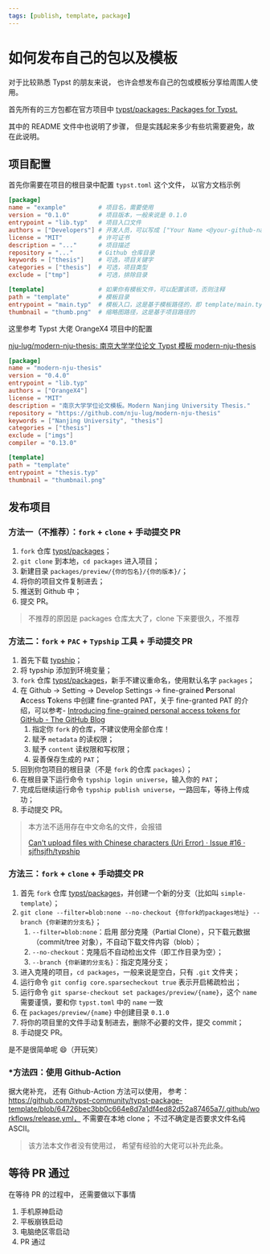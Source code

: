 ```yaml
---
tags: [publish, template, package]
---
```


# 如何发布自己的包以及模板

对于比较熟悉 Typst 的朋友来说，
也许会想发布自己的包或模板分享给周围人使用。

首先所有的三方包都在官方项目中 [typst/packages: Packages for Typst.](https://github.com/typst/packages)

其中的 README 文件中也说明了步骤，
但是实践起来多少有些坑需要避免，故在此说明。

## 项目配置

首先你需要在项目的根目录中配置 `typst.toml` 这个文件，
以官方文档示例

```toml
[package]
name = "example"         # 项目名，需要使用
version = "0.1.0"        # 项目版本，一般来说是 0.1.0
entrypoint = "lib.typ"   # 项目入口文件
authors = ["Developers"] # 开发人员，可以写成 ["Your Name <@your-github-name>"]
license = "MIT"          # 许可证书
description = "..."      # 项目描述
repository = "..."       # Github 仓库目录
keywords = ["thesis"]    # 可选，项目关键字
categories = ["thesis"]  # 可选，项目类型
exclude = ["tmp"]        # 可选，排除目录

[template]               # 如果你有模板文件，可以配置该项，否则注释
path = "template"        # 模板目录
entrypoint = "main.typ"  # 模板入口，这是基于模板路径的，即 template/main.typ
thumbnail = "thumb.png"  # 缩略图路径，这是基于项目路径的
```

这里参考 Typst 大佬 OrangeX4 项目中的配置 

[nju-lug/modern-nju-thesis: 南京大学学位论文 Typst 模板 modern-nju-thesis](https://github.com/nju-lug/modern-nju-thesis/tree/main)

```toml
[package]
name = "modern-nju-thesis"
version = "0.4.0"
entrypoint = "lib.typ"
authors = ["OrangeX4"]
license = "MIT"
description = "南京大学学位论文模板。Modern Nanjing University Thesis."
repository = "https://github.com/nju-lug/modern-nju-thesis"
keywords = ["Nanjing University", "thesis"]
categories = ["thesis"]
exclude = ["imgs"]
compiler = "0.13.0"

[template]
path = "template"
entrypoint = "thesis.typ"
thumbnail = "thumbnail.png"
```

## 发布项目

### 方法一（不推荐）：`fork` + `clone` + 手动提交 PR

1. `fork` 仓库 [typst/packages](https://github.com/typst/packages)；
2. `git clone` 到本地，`cd packages` 进入项目；
3. 新建目录 `packages/preview/{你的包名}/{你的版本}/`；
4. 将你的项目文件复制进去；
5. 推送到 Github 中；
6. 提交 PR。

> 不推荐的原因是 packages 仓库太大了，clone 下来要很久，不推荐

### 方法二：`fork` + `PAC` + `Typship` 工具 + 手动提交 PR

1. 首先下载 [typship](https://github.com/sjfhsjfh/typship)；
2. 将 typship 添加到环境变量；
3. `fork` 仓库 [typst/packages](https://github.com/typst/packages)，新手不建议重命名，使用默认名字 `packages`；
4. 在 Github -> Setting -> Develop Settings -> fine-grained **P**ersonal **A**ccess **T**okens 中创建 fine-granted PAT，关于 fine-granted PAT 的介绍，可以参考- [Introducing fine-grained personal access tokens for GitHub - The GitHub Blog](https://github.blog/security/application-security/introducing-fine-grained-personal-access-tokens-for-github/)
   1. 指定你 `fork` 的仓库，不建议使用全部仓库！
   2. 赋予 `metadata` 的读权限；
   3. 赋予 `content` 读权限和写权限；
   4. 妥善保存生成的 `PAT`；
5. 回到你包项目的根目录（不是 `fork` 的仓库 `packages`）；
6. 在根目录下运行命令 `typship login universe`，输入你的 `PAT`；
7. 完成后继续运行命令 `typship publish universe`，一路回车，等待上传成功；
8. 手动提交 PR。

> 本方法不适用存在中文命名的文件，会报错
>
> [Can't upload files with Chinese characters (Uri Error) · Issue #16 · sjfhsjfh/typship](https://github.com/sjfhsjfh/typship/issues/16)

### 方法三：`fork` + `clone` + 手动提交 PR

1. 首先 `fork` 仓库 [typst/packages](https://github.com/typst/packages)，并创建一个新的分支（比如叫 `simple-template`）；
2. `git clone --filter=blob:none --no-checkout {你fork的packages地址} --branch {你新建的分支名}`；
   1. `--filter=blob:none`：启用 部分克隆（Partial Clone），只下载元数据（commit/tree 对象），不自动下载文件内容（blob）；
   2. `--no-checkout`：克隆后不自动检出文件（即工作目录为空）；
   3. `--branch {你新建的分支名}`：指定克隆分支；
3. 进入克隆的项目，`cd packages`，一般来说是空白，只有 `.git` 文件夹；
4. 运行命令 `git config core.sparsecheckout true` 表示开启稀疏检出；
5. 运行命令 `git sparse-checkout set packages/preview/{name}`，这个 `name` 需要谨慎，要和你 `typst.toml` 中的 `name` 一致
6. 在 `packages/preview/{name}` 中创建目录 `0.1.0`
7. 将你的项目里的文件手动复制进去，删除不必要的文件，提交 commit；
8. 手动提交 PR。

是不是很简单呢 😄（开玩笑）

### \*方法四：使用 Github-Action

据大佬补充，
还有 Github-Action 方法可以使用，
参考：https://github.com/typst-community/typst-package-template/blob/64726bec3bb0c664e8d7a1df4ed82d52a87465a7/.github/workflows/release.yml，
不需要在本地 clone；
不过不确定是否要求文件名纯ASCII。

> 该方法本文作者没有使用过，
> 希望有经验的大佬可以补充此条。


## 等待 PR 通过

在等待 PR 的过程中，
还需要做以下事情

1. 手机原神启动
2. 平板崩铁启动
3. 电脑绝区零启动
4. PR 通过
